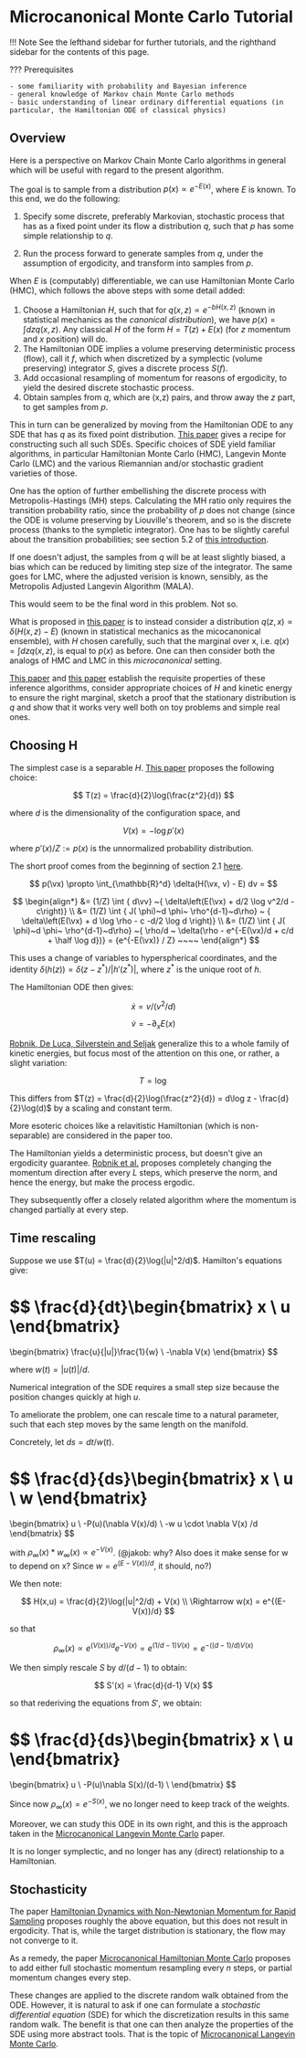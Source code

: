 $$
\newcommand{\ve}{\mathbf e}
\newcommand{\vv}{\mathbf v}
\newcommand{\vu}{\mathbf u}
\newcommand{\vx}{\mathbf x}
\newcommand{\vz}{\mathbf z}
\newcommand{\vf}{\mathbf f}
\newcommand{\vg}{\mathbf g}
\newcommand{\gd}{|\mathbf g|/d}
\newcommand{\half}{\frac{1}{2}}
\newcommand{\eps}{\epsilon}
\newcommand{\epshalf}{\nicefrac{\eps}{2}}
$$

# Microcanonical Monte Carlo Tutorial

!!! Note 
    See the lefthand sidebar for further tutorials, and the righthand sidebar for the contents of this page.


??? Prerequisites

    - some familiarity with probability and Bayesian inference
    - general knowledge of Markov chain Monte Carlo methods
    - basic understanding of linear ordinary differential equations (in particular, the Hamiltonian ODE of classical physics)

## Overview

Here is a perspective on Markov Chain Monte Carlo algorithms in general which will be useful with regard to the present algorithm. 

The goal is to sample from a distribution $p(x) \propto e^{-E(x)}$, where $E$ is known. To this end, we do the following:

1. Specify some discrete, preferably Markovian, stochastic process that has as a fixed point under its flow a distribution $q$, such that $p$ has some simple relationship to $q$.

2. Run the process forward to generate samples from $q$, under the assumption of ergodicity, and transform into samples from $p$.

When $E$ is (computably) differentiable, we can use Hamiltonian Monte Carlo (HMC), which follows the above steps with some detail added:

1. Choose a Hamiltonian $H$, such that for $q(x,z) \propto e^{-bH(x,z)}$ (known in statistical mechanics as the *canonical distribution*), we have $p(x) = \int dz q(x,z)$. Any classical $H$ of the form $H= T(z) + E(x)$ (for $z$ momentum and $x$ position) will do. 
2. The Hamiltonian ODE implies a volume preserving deterministic process (flow), call it $f$, which when discretized by a symplectic (volume preserving) integrator $S$, gives a discrete process $S(f)$.
3. Add occasional resampling of momentum for reasons of ergodicity, to yield the desired discrete stochastic process.
4. Obtain samples from $q$, which are (x,z) pairs, and throw away the $z$ part, to get samples from $p$.

This in turn can be generalized by moving from the Hamiltonian ODE to any SDE that has $q$ as its fixed point distribution. [This paper](https://proceedings.neurips.cc/paper_files/paper/2015/file/9a4400501febb2a95e79248486a5f6d3-Paper.pdf) gives a recipe for constructing such all such SDEs. Specific choices of SDE yield familiar algorithms, in particular Hamiltonian Monte Carlo (HMC), Langevin Monte Carlo (LMC) and the various Riemannian and/or stochastic gradient varieties of those.

One has the option of further embellishing the discrete process with Metropolis-Hastings (MH) steps. Calculating the MH ratio only requires the transition probability ratio, since the probability of $p$ does not change (since the ODE is volume preserving by Liouville's theorem, and so is the discrete process (thanks to the sympletic integrator). One has to be slightly careful about the transition probabilities; see section 5.2 of [this introduction](https://arxiv.org/pdf/1701.02434.pdf). 

If one doesn't adjust, the samples from $q$ will be at least slightly biased, a bias which can be reduced by limiting step size of the integrator. The same goes for LMC, where the adjusted verision is known, sensibly, as the Metropolis Adjusted Langevin Algorithm (MALA).

This would seem to be the final word in this problem. Not so.

What is proposed in [this paper](https://arxiv.org/pdf/2212.08549.pdf) is to instead consider a distribution $q(z,x) \propto \delta(H(x,z)-E)$ (known in statistical mechanics as the micocanonical ensemble), with $H$ chosen carefully, such that the marginal over x, i.e. $q(x)=\int dz q(x,z)$, is equal to $p(x)$ as before. One can then consider both the analogs of HMC and LMC in this *microcanonical* setting.

[This paper](https://arxiv.org/pdf/2212.08549.pdf) and [this paper](https://arxiv.org/pdf/2303.18221.pdf) establish the requisite properties of these inference algorithms, consider appropriate choices of $H$ and kinetic energy to ensure the right marginal, sketch a proof that the stationary distribution is $q$ and show that it works very well both on toy problems and simple real ones.


## Choosing H

The simplest case is a separable $H$. [This paper](https://proceedings.neurips.cc/paper/2021/file/5b970a1d9be0fd100063fd6cd688b73e-Paper.pdf) proposes the following choice: 

$$
T(z) = \frac{d}{2}\log(\frac{z^2}{d}) 
$$

where $d$ is the dimensionality of the configuration space, and

$$
V(x) = -\log p'(x)
$$

where $p'(x)/Z := p(x)$ is the unnormalized probability distribution.


The short proof comes from the beginning of section 2.1 [here](https://arxiv.org/pdf/2111.02434.pdf).

$$
p(\vx) \propto \int_{\mathbb{R}^d} \delta(H(\vx, v) - E) dv = 
$$



$$
\begin{align*}
    &= (1/Z) \int { d\vv} ~{ \delta\left(E(\vx) + d/2 \log v^2/d - c\right)} \\
    &= (1/Z) \int { J( \phi)~d \phi~ \rho^{d-1}~d\rho} ~ { \delta\left(E(\vx) + d \log \rho - c -d/2 \log d \right)} \\
    &= (1/Z) \int { J( \phi)~d \phi~ \rho^{d-1}~d\rho} ~{ \rho/d ~ \delta(\rho - e^{-E(\vx)/d + c/d + \half \log d})} = {e^{-E(\vx)} / Z} ~~~~
\end{align*}
$$

This uses a change of variables to hyperspherical coordinates, and the identity $\delta(h(z))=\delta(z-z^*)/|h'(z^*)|$, where $z^*$ is the unique root of $h$.

The Hamiltonian ODE then gives:

$$
\dot x = v/(v^2/d)
$$

$$
\dot v = -\partial_xE(x)
$$

[Robnik, De Luca, Silverstein and Seljak](https://arxiv.org/pdf/2212.08549.pdf) generalize this to a whole family of kinetic energies, but focus most of the attention on this one, or rather, a slight variation:

$$
T = \log
$$

This differs from $T(z) = \frac{d}{2}\log(\frac{z^2}{d}) = d\log z - \frac{d}{2}\log(d)$ by a scaling and constant term.

More esoteric choices like a relavitistic Hamiltonian (which is non-separable) are considered in the paper too.

<!-- To see this, note that the integral can be converted into (hyper)spherical coordinates. The angular part of the integral can be evaluated separately (we assume a rotationally symmetric $H$), giving the numerator. -->

<!-- The denominator is the integral $\int \delta(H(\mu))d\mu$, which is a standard result. -->



The Hamiltonian yields a deterministic process, but doesn't give an ergodicity guarantee. [Robnik et al.](https://arxiv.org/pdf/2212.08549.pdf) proposes completely changing the momentum direction after every $L$ steps, which preserve the norm, and hence the energy, but make the process ergodic.

They subsequently offer a closely related algorithm where the momentum is changed partially at every step. 

## Time rescaling

Suppose we use $T(u) = \frac{d}{2}\log(|u|^2/d)$. Hamilton's equations give:

$$
\frac{d}{dt}\begin{bmatrix}
x \\
u
\end{bmatrix}
=
\begin{bmatrix}
\frac{u}{|u|}\frac{1}{w} \\
-\nabla V(x)
\end{bmatrix}
$$

where $w(t) = |u(t)|/d$.

Numerical integration of the SDE requires a small step size because the position changes quickly at high $u$.

To ameliorate the problem, one can rescale time to a natural parameter, such that each step moves by the same length on the manifold.

Concretely, let $ds = dt/w(t)$.


$$
\frac{d}{ds}\begin{bmatrix}
x \\
u \\
w
\end{bmatrix}
=
\begin{bmatrix}
u \\
-P(u)(\nabla V(x)/d) \\
-w u \cdot \nabla V(x) /d
\end{bmatrix}
$$

with $\rho_\infty(x) * w_\infty(x) \propto e^{-V(x)}$. (@jakob: why? Also does it make sense for w to depend on x? Since $w = e^{(E-V(x))/d}$, it should, no?)

We then note:

$$
H(x,u) =  \frac{d}{2}\log(|u|^2/d) + V(x) \\
\Rightarrow w(x) = e^{(E-V(x))/d}
$$

so that

$$
\rho_\infty(x) \propto e^{(V(x))/d}e^{-V(x)} = e^{(1/d -1)V(x)} = e^{-((d-1)/d)V(x)}
$$

We then simply rescale $S$ by $d/(d-1)$ to obtain:

$$
S'(x) = \frac{d}{d-1} V(x)
$$

so that rederiving the equations from $S'$, we obtain:

$$
\frac{d}{ds}\begin{bmatrix}
x \\
u
\end{bmatrix}
=
\begin{bmatrix}
u \\
-P(u)\nabla S(x)/(d-1) \\
\end{bmatrix}
$$

Since now $\rho_\infty(x) = e^{-S(x)}$, we no longer need to keep track of the weights.

Moreover, we can study this ODE in its own right, and this is the approach taken in the [Microcanonical Langevin Monte Carlo](https://arxiv.org/pdf/2303.18221.pdf) paper.

It is no longer symplectic, and no longer has any (direct) relationship to a Hamiltonian.

## Stochasticity

The paper [Hamiltonian Dynamics with Non-Newtonian Momentum for Rapid Sampling](https://arxiv.org/pdf/2111.02434.pdf) proposes roughly the above equation, but this does not result in ergodicity. That is, while the target distribution is stationary, the flow may not converge to it.

As a remedy, the paper [Microcanonical Hamiltonian Monte Carlo](https://arxiv.org/pdf/2212.08549.pdf) proposes to add either full stochastic momentum resampling every $n$ steps, or partial momentum changes every step.

These changes are applied to the discrete random walk obtained from the ODE. However, it is natural to ask if one can formulate a *stochastic differential equation* (SDE) for which the discretization results in this same random walk. The benefit is that one can then analyze the properties of the SDE using more abstract tools. That is the topic of [Microcanonical Langevin Monte Carlo](https://arxiv.org/pdf/2303.18221.pdf). 




<!-- This takes us out of the symplectic (Hamiltonian) setting, and indeed the eventual resulting SDE will have a stationary distribution that does not resemble -->

<!-- The consequence of this is that the integrator must be rederived, using the standard  -->



